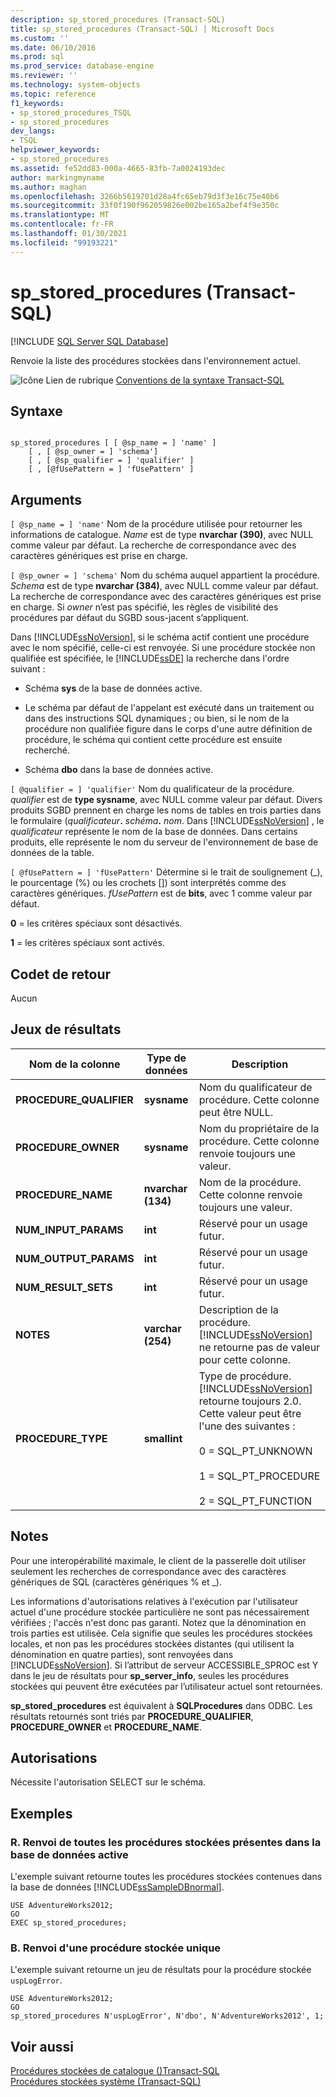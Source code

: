 ```yaml
---
description: sp_stored_procedures (Transact-SQL)
title: sp_stored_procedures (Transact-SQL) | Microsoft Docs
ms.custom: ''
ms.date: 06/10/2016
ms.prod: sql
ms.prod_service: database-engine
ms.reviewer: ''
ms.technology: system-objects
ms.topic: reference
f1_keywords:
- sp_stored_procedures_TSQL
- sp_stored_procedures
dev_langs:
- TSQL
helpviewer_keywords:
- sp_stored_procedures
ms.assetid: fe52dd83-000a-4665-83fb-7a0024193dec
author: markingmyname
ms.author: maghan
ms.openlocfilehash: 3266b5619701d28a4fc65eb79d3f3e16c75e40b6
ms.sourcegitcommit: 33f0f190f962059826e002be165a2bef4f9e350c
ms.translationtype: MT
ms.contentlocale: fr-FR
ms.lasthandoff: 01/30/2021
ms.locfileid: "99193221"
---
```

# <a name="sp_stored_procedures-transact-sql"></a>sp_stored_procedures (Transact-SQL)

[!INCLUDE [SQL Server SQL Database](../../includes/applies-to-version/sql-asdb.md)]

  Renvoie la liste des procédures stockées dans l'environnement actuel.  
  
 ![Icône Lien de rubrique](../../database-engine/configure-windows/media/topic-link.gif "Icône du lien de rubrique") [Conventions de la syntaxe Transact-SQL](../../t-sql/language-elements/transact-sql-syntax-conventions-transact-sql.md)  
  
## <a name="syntax"></a>Syntaxe  
  
```  
  
sp_stored_procedures [ [ @sp_name = ] 'name' ]   
    [ , [ @sp_owner = ] 'schema']   
    [ , [ @sp_qualifier = ] 'qualifier' ]  
    [ , [@fUsePattern = ] 'fUsePattern' ]  
```  
  
## <a name="arguments"></a>Arguments  
`[ @sp_name = ] 'name'` Nom de la procédure utilisée pour retourner les informations de catalogue. *Name* est de type **nvarchar (390)**, avec NULL comme valeur par défaut. La recherche de correspondance avec des caractères génériques est prise en charge.  
  
`[ @sp_owner = ] 'schema'` Nom du schéma auquel appartient la procédure. *Schema* est de type **nvarchar (384)**, avec NULL comme valeur par défaut. La recherche de correspondance avec des caractères génériques est prise en charge. Si *owner* n’est pas spécifié, les règles de visibilité des procédures par défaut du SGBD sous-jacent s’appliquent.  
  
 Dans [!INCLUDE[ssNoVersion](../../includes/ssnoversion-md.md)], si le schéma actif contient une procédure avec le nom spécifié, celle-ci est renvoyée. Si une procédure stockée non qualifiée est spécifiée, le [!INCLUDE[ssDE](../../includes/ssde-md.md)] la recherche dans l'ordre suivant :  
  
-   Schéma **sys** de la base de données active.  
  
-   Le schéma par défaut de l'appelant est exécuté dans un traitement ou dans des instructions SQL dynamiques ; ou bien, si le nom de la procédure non qualifiée figure dans le corps d'une autre définition de procédure, le schéma qui contient cette procédure est ensuite recherché.  
  
-   Schéma **dbo** dans la base de données active.  
  
`[ @qualifier = ] 'qualifier'` Nom du qualificateur de la procédure. *qualifier* est de **type sysname**, avec NULL comme valeur par défaut. Divers produits SGBD prennent en charge les noms de tables en trois parties dans le formulaire (_qualificateur_**.** _schéma_**.** _nom_. Dans [!INCLUDE[ssNoVersion](../../includes/ssnoversion-md.md)] , le *qualificateur* représente le nom de la base de données. Dans certains produits, elle représente le nom du serveur de l'environnement de base de données de la table.  
  
`[ @fUsePattern = ] 'fUsePattern'` Détermine si le trait de soulignement (_), le pourcentage (%) ou les crochets []) sont interprétés comme des caractères génériques. *fUsePattern* est de **bits**, avec 1 comme valeur par défaut.  
  
 **0** = les critères spéciaux sont désactivés.  
  
 **1** = les critères spéciaux sont activés.  
  
## <a name="return-code-values"></a>Codet de retour  
 Aucun  
  
## <a name="result-sets"></a>Jeux de résultats  
  
|Nom de la colonne|Type de données|Description|  
|-----------------|---------------|-----------------|  
|**PROCEDURE_QUALIFIER**|**sysname**|Nom du qualificateur de procédure. Cette colonne peut être NULL.|  
|**PROCEDURE_OWNER**|**sysname**|Nom du propriétaire de la procédure. Cette colonne renvoie toujours une valeur.|  
|**PROCEDURE_NAME**|**nvarchar (134)**|Nom de la procédure. Cette colonne renvoie toujours une valeur.|  
|**NUM_INPUT_PARAMS**|**int**|Réservé pour un usage futur.|  
|**NUM_OUTPUT_PARAMS**|**int**|Réservé pour un usage futur.|  
|**NUM_RESULT_SETS**|**int**|Réservé pour un usage futur.|  
|**NOTES**|**varchar (254)**|Description de la procédure. [!INCLUDE[ssNoVersion](../../includes/ssnoversion-md.md)] ne retourne pas de valeur pour cette colonne.|  
|**PROCEDURE_TYPE**|**smallint**|Type de procédure. [!INCLUDE[ssNoVersion](../../includes/ssnoversion-md.md)] retourne toujours 2.0. Cette valeur peut être l'une des suivantes :<br /><br /> 0 = SQL_PT_UNKNOWN<br /><br /> 1 = SQL_PT_PROCEDURE<br /><br /> 2 = SQL_PT_FUNCTION|  
  
## <a name="remarks"></a>Notes  
 Pour une interopérabilité maximale, le client de la passerelle doit utiliser seulement les recherches de correspondance avec des caractères génériques de SQL (caractères génériques % et _).  
  
 Les informations d'autorisations relatives à l'exécution par l'utilisateur actuel d'une procédure stockée particulière ne sont pas nécessairement vérifiées ; l'accès n'est donc pas garanti. Notez que la dénomination en trois parties est utilisée. Cela signifie que seules les procédures stockées locales, et non pas les procédures stockées distantes (qui utilisent la dénomination en quatre parties), sont renvoyées dans [!INCLUDE[ssNoVersion](../../includes/ssnoversion-md.md)]. Si l’attribut de serveur ACCESSIBLE_SPROC est Y dans le jeu de résultats pour **sp_server_info**, seules les procédures stockées qui peuvent être exécutées par l’utilisateur actuel sont retournées.  
  
 **sp_stored_procedures** est équivalent à **SQLProcedures** dans ODBC. Les résultats retournés sont triés par **PROCEDURE_QUALIFIER**, **PROCEDURE_OWNER** et **PROCEDURE_NAME**.  
  
## <a name="permissions"></a>Autorisations  
 Nécessite l'autorisation SELECT sur le schéma.  
  
## <a name="examples"></a>Exemples  
  
### <a name="a-returning-all-stored-procedures-in-the-current-database"></a>R. Renvoi de toutes les procédures stockées présentes dans la base de données active  
 L'exemple suivant retourne toutes les procédures stockées contenues dans la base de données [!INCLUDE[ssSampleDBnormal](../../includes/sssampledbnormal-md.md)].  
  
```  
USE AdventureWorks2012;  
GO  
EXEC sp_stored_procedures;  
```  
  
### <a name="b-returning-a-single-stored-procedure"></a>B. Renvoi d'une procédure stockée unique  
 L'exemple suivant retourne un jeu de résultats pour la procédure stockée `uspLogError`.  
  
```  
USE AdventureWorks2012;  
GO  
sp_stored_procedures N'uspLogError', N'dbo', N'AdventureWorks2012', 1;  
```  
  
## <a name="see-also"></a>Voir aussi  
 [Procédures stockées de catalogue &#40;&#41;Transact-SQL ](../../relational-databases/system-stored-procedures/catalog-stored-procedures-transact-sql.md)   
 [Procédures stockées système &#40;Transact-SQL&#41;](../../relational-databases/system-stored-procedures/system-stored-procedures-transact-sql.md)  
  
  
